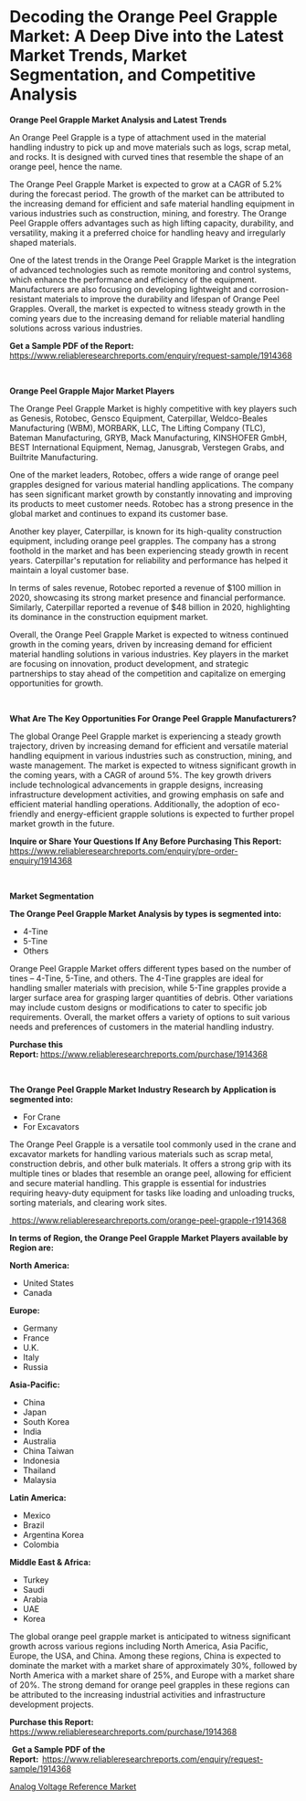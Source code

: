 <p><h1>Decoding the Orange Peel Grapple Market: A Deep Dive into the Latest Market Trends, Market Segmentation, and Competitive Analysis</h1></p><p><strong>Orange Peel Grapple Market Analysis and Latest Trends</strong></p>
<p><p>An Orange Peel Grapple is a type of attachment used in the material handling industry to pick up and move materials such as logs, scrap metal, and rocks. It is designed with curved tines that resemble the shape of an orange peel, hence the name.</p><p>The Orange Peel Grapple Market is expected to grow at a CAGR of 5.2% during the forecast period. The growth of the market can be attributed to the increasing demand for efficient and safe material handling equipment in various industries such as construction, mining, and forestry. The Orange Peel Grapple offers advantages such as high lifting capacity, durability, and versatility, making it a preferred choice for handling heavy and irregularly shaped materials.</p><p>One of the latest trends in the Orange Peel Grapple Market is the integration of advanced technologies such as remote monitoring and control systems, which enhance the performance and efficiency of the equipment. Manufacturers are also focusing on developing lightweight and corrosion-resistant materials to improve the durability and lifespan of Orange Peel Grapples. Overall, the market is expected to witness steady growth in the coming years due to the increasing demand for reliable material handling solutions across various industries.</p></p>
<p><strong>Get a Sample PDF of the Report:&nbsp;</strong> <a href="https://www.reliableresearchreports.com/enquiry/request-sample/1914368">https://www.reliableresearchreports.com/enquiry/request-sample/1914368</a></p>
<p>&nbsp;</p>
<p><strong>Orange Peel Grapple Major Market Players</strong></p>
<p><p>The Orange Peel Grapple Market is highly competitive with key players such as Genesis, Rotobec, Gensco Equipment, Caterpillar, Weldco-Beales Manufacturing (WBM), MORBARK, LLC, The Lifting Company (TLC), Bateman Manufacturing, GRYB, Mack Manufacturing, KINSHOFER GmbH, BEST International Equipment, Nemag, Janusgrab, Verstegen Grabs, and Builtrite Manufacturing.</p><p>One of the market leaders, Rotobec, offers a wide range of orange peel grapples designed for various material handling applications. The company has seen significant market growth by constantly innovating and improving its products to meet customer needs. Rotobec has a strong presence in the global market and continues to expand its customer base.</p><p>Another key player, Caterpillar, is known for its high-quality construction equipment, including orange peel grapples. The company has a strong foothold in the market and has been experiencing steady growth in recent years. Caterpillar's reputation for reliability and performance has helped it maintain a loyal customer base.</p><p>In terms of sales revenue, Rotobec reported a revenue of $100 million in 2020, showcasing its strong market presence and financial performance. Similarly, Caterpillar reported a revenue of $48 billion in 2020, highlighting its dominance in the construction equipment market.</p><p>Overall, the Orange Peel Grapple Market is expected to witness continued growth in the coming years, driven by increasing demand for efficient material handling solutions in various industries. Key players in the market are focusing on innovation, product development, and strategic partnerships to stay ahead of the competition and capitalize on emerging opportunities for growth.</p></p>
<p>&nbsp;</p>
<p><strong>What Are The Key Opportunities For Orange Peel Grapple Manufacturers?</strong></p>
<p><p>The global Orange Peel Grapple market is experiencing a steady growth trajectory, driven by increasing demand for efficient and versatile material handling equipment in various industries such as construction, mining, and waste management. The market is expected to witness significant growth in the coming years, with a CAGR of around 5%. The key growth drivers include technological advancements in grapple designs, increasing infrastructure development activities, and growing emphasis on safe and efficient material handling operations. Additionally, the adoption of eco-friendly and energy-efficient grapple solutions is expected to further propel market growth in the future.</p></p>
<p><strong>Inquire or Share Your Questions If Any Before Purchasing This Report:</strong> <a href="https://www.reliableresearchreports.com/enquiry/pre-order-enquiry/1914368">https://www.reliableresearchreports.com/enquiry/pre-order-enquiry/1914368</a></p>
<p>&nbsp;</p>
<p><strong>Market Segmentation</strong></p>
<p><strong>The Orange Peel Grapple Market Analysis by types is segmented into:</strong></p>
<p><ul><li>4-Tine</li><li>5-Tine</li><li>Others</li></ul></p>
<p><p>Orange Peel Grapple Market offers different types based on the number of tines – 4-Tine, 5-Tine, and others. The 4-Tine grapples are ideal for handling smaller materials with precision, while 5-Tine grapples provide a larger surface area for grasping larger quantities of debris. Other variations may include custom designs or modifications to cater to specific job requirements. Overall, the market offers a variety of options to suit various needs and preferences of customers in the material handling industry.</p></p>
<p><strong>Purchase this Report:&nbsp;</strong><a href="https://www.reliableresearchreports.com/purchase/1914368">https://www.reliableresearchreports.com/purchase/1914368</a></p>
<p>&nbsp;</p>
<p><strong>The Orange Peel Grapple Market Industry Research by Application is segmented into:</strong></p>
<p><ul><li>For Crane</li><li>For Excavators</li></ul></p>
<p><p>The Orange Peel Grapple is a versatile tool commonly used in the crane and excavator markets for handling various materials such as scrap metal, construction debris, and other bulk materials. It offers a strong grip with its multiple tines or blades that resemble an orange peel, allowing for efficient and secure material handling. This grapple is essential for industries requiring heavy-duty equipment for tasks like loading and unloading trucks, sorting materials, and clearing work sites.</p></p>
<p><a href="https://www.reliableresearchreports.com/orange-peel-grapple-r1914368">&nbsp;https://www.reliableresearchreports.com/orange-peel-grapple-r1914368</a></p>
<p><strong>In terms of Region, the Orange Peel Grapple Market Players available by Region are:</strong></p>
<p>
    <p> <strong> North America: </strong>
        <ul>
            <li>United States</li>
            <li>Canada</li>
        </ul>
        </p> 
    <p> <strong> Europe: </strong>
        <ul>
            <li>Germany</li>
            <li>France</li>
            <li>U.K.</li>
            <li>Italy</li>
            <li>Russia</li>
        </ul>
        </p> 
    <p> <strong> Asia-Pacific: </strong>
        <ul>
            <li>China</li>
            <li>Japan</li>
            <li>South Korea</li>
            <li>India</li>
            <li>Australia</li>
            <li>China Taiwan</li>
            <li>Indonesia</li>
            <li>Thailand</li>
            <li>Malaysia</li>
        </ul>
        </p> 
    <p> <strong> Latin America: </strong>
        <ul>
            <li>Mexico</li>
            <li>Brazil</li>
            <li>Argentina Korea</li>
            <li>Colombia</li>
        </ul>
        </p> 
    <p> <strong> Middle East & Africa: </strong>
        <ul>
            <li>Turkey</li>
            <li>Saudi</li>
            <li>Arabia</li>
            <li>UAE</li>
            <li>Korea</li>
        </ul>
    </p>
    </p>
<p><p>The global orange peel grapple market is anticipated to witness significant growth across various regions including North America, Asia Pacific, Europe, the USA, and China. Among these regions, China is expected to dominate the market with a market share of approximately 30%, followed by North America with a market share of 25%, and Europe with a market share of 20%. The strong demand for orange peel grapples in these regions can be attributed to the increasing industrial activities and infrastructure development projects.</p></p>
<p><strong>Purchase this Report: </strong><a href="https://www.reliableresearchreports.com/purchase/1914368">https://www.reliableresearchreports.com/purchase/1914368</a></p>
<p>&nbsp;<strong>Get a Sample PDF of the Report:&nbsp;&nbsp;</strong><a href="https://www.reliableresearchreports.com/enquiry/request-sample/1914368">https://www.reliableresearchreports.com/enquiry/request-sample/1914368</a></p>
<p><strong></strong></p>
<p><p><a href="https://github.com/caseyee25/Market-Research-Report-List-1/blob/main/analog-voltage-reference-market.md">Analog Voltage Reference Market</a></p></p>